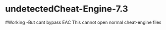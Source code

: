 # undetectedCheat-Engine-7.3
#Working -But cant bypass EAC
This cannot open normal cheat-engine files
